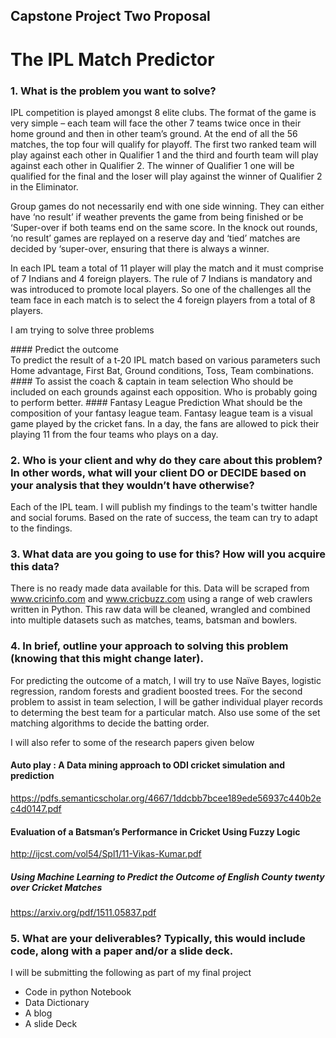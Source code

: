 ## Capstone Project Two Proposal
# The IPL Match Predictor
### 1.	What is the problem you want to solve?
IPL competition is played amongst 8 elite clubs. The format of the game is very simple – each team will face the other 7 teams twice once in their home ground and then in other team’s ground. At the end of all the 56 matches, the top four will qualify for playoff. The first two ranked team will play against each other in Qualifier 1 and the third and fourth team will play against each other in Qualifier 2. The winner of Qualifier 1 one will be qualified for the final and the loser will play against the winner of Qualifier 2 in the Eliminator. 

Group games do not necessarily end with one side winning. They can either have ‘no result’ if weather prevents the game from being finished or be ‘Super-over if both teams end on the same score. In the knock out rounds, ‘no result’ games are replayed on a reserve day and ‘tied’ matches are decided by ‘super-over, ensuring that there is always a winner.

In each IPL team a total of 11 player will play the match and it must comprise of 7 Indians and 4 foreign players. The rule of 7 Indians is mandatory and was introduced to promote local players. So one of the challenges all the team face in each match is to select the 4 foreign players from a total of 8 players. 

I am trying to solve three problems 
<div class="span5 alert alert-info">
#### Predict the outcome
</div>
To predict the result of a t-20 IPL match based on various parameters such Home advantage, First Bat, Ground conditions, Toss, Team combinations. 
#### To assist the coach & captain in team selection 
Who should be included on each grounds against each opposition. Who is probably going to perform better. 
#### Fantasy League Prediction
What should be the composition of your fantasy league team. Fantasy league team is a visual game played by the cricket fans. In a day, the fans are allowed to pick their playing 11 from the four teams who plays on a day. 

### 2.	Who is your client and why do they care about this problem? In other words, what will your client DO or DECIDE based on your analysis that they wouldn’t have otherwise?
Each of the IPL team. I will publish my findings to the team's twitter handle and social forums. Based on the rate of success, the team can try to adapt to the findings.

### 3.	What data are you going to use for this? How will you acquire this data?
There is no ready made data available for this. Data will be scraped from www.cricinfo.com and www.cricbuzz.com using a range of web crawlers written in Python. This raw data will be cleaned, wrangled and combined into multiple datasets such as matches, teams, batsman and bowlers.

### 4.	In brief, outline your approach to solving this problem (knowing that this might change later).
For predicting the outcome of a match, I will try to use Naïve Bayes, logistic regression, random forests and gradient boosted trees. For the second problem to assist in team selection, I will be gather individual player records to determing the best team for a particular match. Also use some of the set matching algorithms to decide the batting order. 

I will also refer to some of the research papers given below

#### Auto play : A Data mining approach to ODI cricket simulation and prediction
https://pdfs.semanticscholar.org/4667/1ddcbb7bcee189ede56937c440b2ec4d0147.pdf

#### Evaluation of a Batsman’s Performance in Cricket Using Fuzzy Logic
http://ijcst.com/vol54/Spl1/11-Vikas-Kumar.pdf

##### Using Machine Learning to Predict the Outcome of English County twenty over Cricket Matches
https://arxiv.org/pdf/1511.05837.pdf


### 5.	What are your deliverables? Typically, this would include code, along with a paper and/or a slide deck.
I will be submitting the following as part of my final project
- Code in python Notebook
- Data Dictionary
- A blog
- A slide Deck





